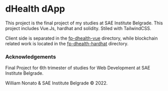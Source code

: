 # dHealth dApp

This project is the final project of my studies at SAE Institute Belgrade. This project includes Vue.Js, hardhat and solidity. Stiled with TailwindCSS.

Client side is separated in the [fp-dhealth-vue](https://github.com/bill-noto/dHealth-dApp/tree/main/fp-dhealth-vue) directory, while blockchain related work is located in the [fp-dhealth-hardhat](https://github.com/bill-noto/dHealth-dApp/tree/main/fp-dhealth-hardhat) directory.

### Acknowledgements

Final Project for 6th trimester of studies for Web Development at SAE Institute Belgrade.

William Nonato & SAE Institute Belgrade &copy; 2022.
